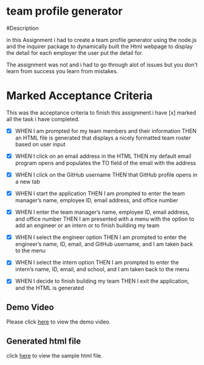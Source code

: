 # team profile generator

#Description

in this Assignment i had to create a team profile generator using the node.js and the inquirer package to dynamically built the Html webpage to display the detail for each
employer the user put the detail for.

The assignment was not and i had to go through alot of issues but you don't learn from success you learn from mistakes.

# Marked Acceptance Criteria

This was the acceptance criteria to finish this assignment.i have [x] marked all the task i have completed.

- [x] WHEN I am prompted for my team members and their information
      THEN an HTML file is generated that displays a nicely formatted team roster based on user input

- [x] WHEN I click on an email address in the HTML
      THEN my default email program opens and populates the TO field of the email with the address

- [x] WHEN I click on the GitHub username
      THEN that GitHub profile opens in a new tab

- [x] WHEN I start the application
      THEN I am prompted to enter the team manager’s name, employee ID, email address, and office number

- [x] WHEN I enter the team manager’s name, employee ID, email address, and office number
      THEN I am presented with a menu with the option to add an engineer or an intern or to finish building my team

- [x] WHEN I select the engineer option
      THEN I am prompted to enter the engineer’s name, ID, email, and GitHub username, and I am taken back to the menu

- [x] WHEN I select the intern option
      THEN I am prompted to enter the intern’s name, ID, email, and school, and I am taken back to the menu

- [x] WHEN I decide to finish building my team
      THEN I exit the application, and the HTML is generated

## Demo Video

Please click [here](https://drive.google.com/file/d/1j4FXfyA57Kxm_Q_7NU71anV03X_AHF9x/view?usp=sharing) to view the demo video.

## Generated html file

click [here](https://github.com/MRasheed1991/team_html_generator/blob/master/src/dist/index.html) to view the sample html file.
